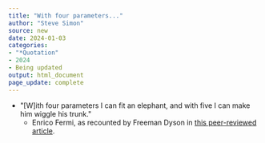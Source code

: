 ```yaml
---
title: "With four parameters..."
author: "Steve Simon"
source: new
date: 2024-01-03
categories:
- "*Quotation"
- 2024
- Being updated
output: html_document
page_update: complete
---
```


-   "[W]ith four parameters I can fit an elephant, and with five I can make him wiggle his trunk."
    -   Enrico Fermi, as recounted by Freeman Dyson in [this peer-reviewed article][ref-dyson-2004].
  
[ref-dyson-2004]: https://www.nature.com/articles/427297a
